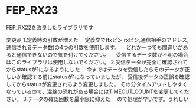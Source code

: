 # FEP_RX23
FEP_RX22を改良したライブラリです

変更点
1.定義時の引数が増えた
　定義文で(txピン,rxピン,通信相手のアドレス,通信されるデータ数)の4つの引数を使用します。
　どれか一つでも間違いがあると通信できないので気を付けてください。
　受信するデータ数が不明の場合はこのライブラリは使用しないでください。
2.受信データが完全に確認されてからstatusが1になるようにした
　今まではデータを受信したらそのデータが正しいか確認する前にstatusが1になっていましたが、
 受信後データの正誤を確認してからstatusが変更されるよう変更しました。
 その分タイムアウトしやすくなっているので、混線の恐れがある場合にはTIMEOUT_COUNTを変更してください。
3.データの確認回数を最小限に抑えた
　ので処理が早いです。うれしい
